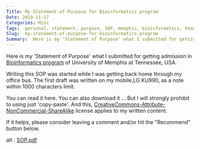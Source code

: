 ```yaml
---
Title: My Statement-of-Purpose for Bioinformatics program
Date: 2010-11-17
Categories: Misc
Tags:  personal, statement, purpose, SOP, memphis, bioinformatics, tennessee
Slug:  my-statement-of-purpose-for-bioinformatics-program
Summary:  Here is my 'Statement of Purpose' what I submitted for getting admission in Bioinformatics program, U.Memphis, TN, USA
---
```


Here is my 'Statement of Purpose' what I submitted for getting admission in [Bioinformatics program](http://www.memphis.edu/bioinformatics/) of University of Memphis at Tennessee, USA.

Writing this SOP was started while I was getting back home through my office bus. 
The first draft was written on my mobile,LG KU990, as a note within 1000 characters limit. 

You can read it here. You can also download it ... But I will strongly prohibit to using just 'copy-paste'. And this, 
[CreativeCommons-Attribute-NonCommercial-ShareAlike](https://creativecommons.org/licenses/by-nc-sa/2.0/)
 license applies to my written content.

If it helps, please consider leaving a comment and/or hit the "Recommend" button below.

<div id="embed-pdf">
<object data="https://googledrive.com/host/0B_IybRcQsDwaTGduUi1jR3h6aDQ/blog/SOP.pdf" type="application/pdf" width="80%" >
  alt : <a href="https://googledrive.com/host/0B_IybRcQsDwaTGduUi1jR3h6aDQ/blog/SOP.pdf">SOP.pdf</a>
</object>
</div>
